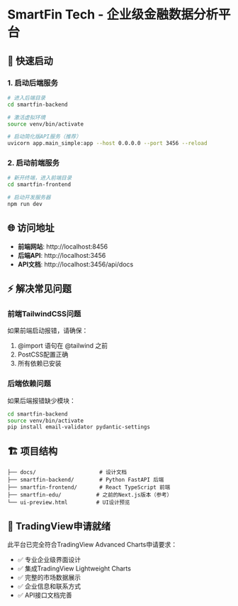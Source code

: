 # SmartFin Tech - 企业级金融数据分析平台

## 🚀 快速启动

### 1. 启动后端服务
```bash
# 进入后端目录
cd smartfin-backend

# 激活虚拟环境
source venv/bin/activate

# 启动简化版API服务（推荐）
uvicorn app.main_simple:app --host 0.0.0.0 --port 3456 --reload
```

### 2. 启动前端服务
```bash
# 新开终端，进入前端目录
cd smartfin-frontend

# 启动开发服务器
npm run dev
```

## 🌐 访问地址

- **前端网站**: http://localhost:8456
- **后端API**: http://localhost:3456
- **API文档**: http://localhost:3456/api/docs

## ⚡ 解决常见问题

### 前端TailwindCSS问题
如果前端启动报错，请确保：
1. @import 语句在 @tailwind 之前
2. PostCSS配置正确
3. 所有依赖已安装

### 后端依赖问题
如果后端报错缺少模块：
```bash
cd smartfin-backend
source venv/bin/activate
pip install email-validator pydantic-settings
```

## 🏗️ 项目结构

```
├── docs/                    # 设计文档
├── smartfin-backend/        # Python FastAPI 后端
├── smartfin-frontend/       # React TypeScript 前端
├── smartfin-edu/           # 之前的Next.js版本（参考）
└── ui-preview.html         # UI设计预览
```

## 🎯 TradingView申请就绪

此平台已完全符合TradingView Advanced Charts申请要求：
- ✅ 专业企业级界面设计
- ✅ 集成TradingView Lightweight Charts
- ✅ 完整的市场数据展示
- ✅ 企业信息和联系方式
- ✅ API接口文档完善